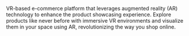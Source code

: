 VR-based e-commerce platform that leverages augmented reality (AR) technology to enhance the product showcasing experience. Explore products like never before with immersive VR environments and visualize them in your space using AR, revolutionizing the way you shop online.
